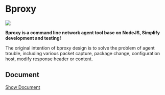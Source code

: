 # Bproxy

![](https://img.alicdn.com/tfs/TB1lFV6m1T2gK0jSZFvXXXnFXXa-219-159.png)

**Bproxy is a command line network agent tool base on NodeJS, Simplify development and testing!**

The original intention of bproxy design is to solve the problem of agent trouble, including various packet capture, package change, configuration host, modify response header or content.

## Document

[Show Document](http://regx.vip/post/2020/bproxy-doc/)
